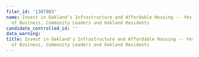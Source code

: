 ```yaml
---
filer_id: '1387983'
name: Invest in Oakland's Infrastructure and Affordable Housing -- Yes on KK, a Coalition
  of Business, Community Leaders and Oakland Residents
candidate_controlled_id: ''
data_warning: 
title: Invest in Oakland's Infrastructure and Affordable Housing -- Yes on KK, a Coalition
  of Business, Community Leaders and Oakland Residents
---
```

